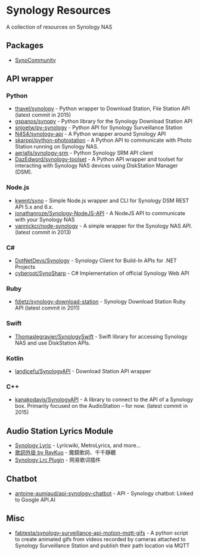 # Synology Resources

A collection of resources on Synology NAS

## Packages

* [SynoCommunity](https://synocommunity.com)

## API wrapper

### Python
* [thavel/synolopy](https://github.com/thavel/synolopy) - Python wrapper to Download Station, File Station API (latest commit in 2015)
* [gspanos/synopy](https://github.com/gspanos/synopy) - Python library for the Synology Download Station API
* [snjoetw/py-synology](https://github.com/snjoetw/py-synology) - Python API for Synology Surveillance Station
* [N4S4/synology-api](https://github.com/N4S4/synology-api) - A Python wrapper around Synology API
* [skarppi/python-photostation](https://github.com/skarppi/python-photostation) - A Python API to communicate with Photo Station running on Synology NAS.
* [aerialls/synology-srm](https://github.com/aerialls/synology-srm) - Python Synology SRM API client
* [DazEdword/synology-toolset](https://github.com/DazEdword/synology-toolset) - A Python API wrapper and toolset for interacting with Synology NAS devices using DiskStation Manager (DSM).

### Node.js
* [kwent/syno](https://github.com/kwent/syno) - Simple Node.js wrapper and CLI for Synology DSM REST API 5.x and 6.x.
* [jonathanroze/Synology-NodeJS-API](https://github.com/jonathanroze/Synology-NodeJS-API) - A NodeJS API to communicate with your Synology NAS
* [yannickcr/node-synology](https://github.com/yannickcr/node-synology) - A simple wrapper for the Synology NAS API. (latest commit in 2013)

### C#
* [DotNetDevs/Synology](https://github.com/DotNetDevs/Synology) - Synology Client for Build-In APIs for .NET Projects
* [cyberoot/SynoSharp](https://github.com/cyberoot/SynoSharp) - C# Implementation of official Synology Web API

### Ruby
* [fdietz/synology-download-station](https://github.com/fdietz/synology-download-station) - Synology Download Station Ruby API (latest commit in 2011)

### Swift
* [Thomaslegravier/SynologySwift](https://github.com/Thomaslegravier/SynologySwift) - Swift library for accessing Synology NAS and use DiskStation APIs.

### Kotlin
* [landicefu/SynologyAPI](https://github.com/landicefu/SynologyAPI) - Download Station API wrapper

### C++
* [kanakodavis/SynologyAPI](https://github.com/kanakodavis/SynologyAPI) - A library to connect to the API of a Synology box. Primarily focused on the AudioStation – for now. (latest commit in 2015)


## Audio Station Lyrics Module

* [Synology Lyric](https://fujirou2.blogspot.com/2013/01/synology-audio-station-lyrics-module.html) - Lyricwiki, MetroLyrics, and more...
* [歌詞外掛 by RayKuo](https://blog.ladsai.com/synology-audiostation-歌詞外掛-2.html) - 魔鏡歌詞、千千靜聽
* [Synology Lrc Plugin](https://github.com/LudySu/Synology-LrcPlugin) - 网易歌词插件

## Chatbot

* [antoine-aumjaud/api-synology-chatbot](https://github.com/antoine-aumjaud/api-synology-chatbot) - API - Synology chatbot: Linked to Google API.AI

## Misc

* [fabtesta/synology-surveillance-api-motion-mqtt-gifs](https://github.com/fabtesta/synology-surveillance-api-motion-mqtt-gifs) - A python script to create animated gifs from videos recorded by cameras attached to Synology Surveillance Station and publish their path location via MQTT

